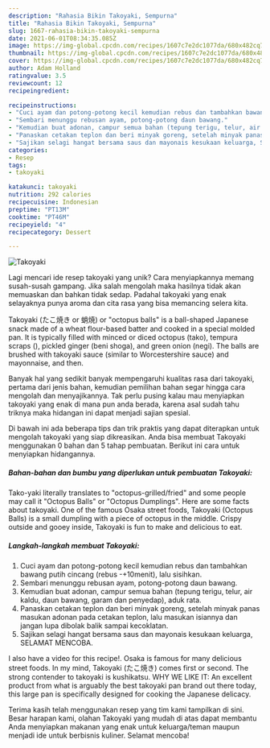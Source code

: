 ```yaml
---
description: "Rahasia Bikin Takoyaki, Sempurna"
title: "Rahasia Bikin Takoyaki, Sempurna"
slug: 1667-rahasia-bikin-takoyaki-sempurna
date: 2021-06-01T08:34:35.085Z
image: https://img-global.cpcdn.com/recipes/1607c7e2dc1077da/680x482cq70/takoyaki-foto-resep-utama.jpg
thumbnail: https://img-global.cpcdn.com/recipes/1607c7e2dc1077da/680x482cq70/takoyaki-foto-resep-utama.jpg
cover: https://img-global.cpcdn.com/recipes/1607c7e2dc1077da/680x482cq70/takoyaki-foto-resep-utama.jpg
author: Adam Holland
ratingvalue: 3.5
reviewcount: 12
recipeingredient:

recipeinstructions:
- "Cuci ayam dan potong-potong kecil kemudian rebus dan tambahkan bawang putih cincang (rebus -+10menit), lalu sisihkan."
- "Sembari menunggu rebusan ayam, potong-potong daun bawang."
- "Kemudian buat adonan, campur semua bahan (tepung terigu, telur, air kaldu, daun bawang, garam dan penyedap), aduk rata."
- "Panaskan cetakan teplon dan beri minyak goreng, setelah minyak panas masukan adonan pada cetakan teplon, lalu masukan isiannya dan jangan lupa dibolak balik sampai kecoklatan."
- "Sajikan selagi hangat bersama saus dan mayonais kesukaan keluarga, SELAMAT MENCOBA."
categories:
- Resep
tags:
- takoyaki

katakunci: takoyaki 
nutrition: 292 calories
recipecuisine: Indonesian
preptime: "PT13M"
cooktime: "PT46M"
recipeyield: "4"
recipecategory: Dessert

---
```



![Takoyaki](https://img-global.cpcdn.com/recipes/1607c7e2dc1077da/680x482cq70/takoyaki-foto-resep-utama.jpg)

Lagi mencari ide resep takoyaki yang unik? Cara menyiapkannya memang susah-susah gampang. Jika salah mengolah maka hasilnya tidak akan memuaskan dan bahkan tidak sedap. Padahal takoyaki yang enak selayaknya punya aroma dan cita rasa yang bisa memancing selera kita.

Takoyaki (たこ焼き or 蛸焼) or &#34;octopus balls&#34; is a ball-shaped Japanese snack made of a wheat flour-based batter and cooked in a special molded pan. It is typically filled with minced or diced octopus (tako), tempura scraps (), pickled ginger (beni shoga), and green onion (negi). The balls are brushed with takoyaki sauce (similar to Worcestershire sauce) and mayonnaise, and then.

Banyak hal yang sedikit banyak mempengaruhi kualitas rasa dari takoyaki, pertama dari jenis bahan, kemudian pemilihan bahan segar hingga cara mengolah dan menyajikannya. Tak perlu pusing kalau mau menyiapkan takoyaki yang enak di mana pun anda berada, karena asal sudah tahu triknya maka hidangan ini dapat menjadi sajian spesial.


Di bawah ini ada beberapa tips dan trik praktis yang dapat diterapkan untuk mengolah takoyaki yang siap dikreasikan. Anda bisa membuat Takoyaki menggunakan 0 bahan dan 5 tahap pembuatan. Berikut ini cara untuk menyiapkan hidangannya.

<!--inarticleads1-->

##### Bahan-bahan dan bumbu yang diperlukan untuk pembuatan Takoyaki:



Tako-yaki literally translates to &#34;octopus-grilled/fried&#34; and some people may call it &#34;Octopus Balls&#34; or &#34;Octopus Dumplings&#34;. Here are some facts about takoyaki. One of the famous Osaka street foods, Takoyaki (Octopus Balls) is a small dumpling with a piece of octopus in the middle. Crispy outside and gooey inside, Takoyaki is fun to make and delicious to eat. 

<!--inarticleads2-->

##### Langkah-langkah membuat Takoyaki:

1. Cuci ayam dan potong-potong kecil kemudian rebus dan tambahkan bawang putih cincang (rebus -+10menit), lalu sisihkan.
1. Sembari menunggu rebusan ayam, potong-potong daun bawang.
1. Kemudian buat adonan, campur semua bahan (tepung terigu, telur, air kaldu, daun bawang, garam dan penyedap), aduk rata.
1. Panaskan cetakan teplon dan beri minyak goreng, setelah minyak panas masukan adonan pada cetakan teplon, lalu masukan isiannya dan jangan lupa dibolak balik sampai kecoklatan.
1. Sajikan selagi hangat bersama saus dan mayonais kesukaan keluarga, SELAMAT MENCOBA.


I also have a video for this recipe!. Osaka is famous for many delicious street foods. In my mind, Takoyaki (たこ焼き) comes first or second. The strong contender to takoyaki is kushikatsu. WHY WE LIKE IT: An excellent product from what is arguably the best takoyaki pan brand out there today, this large pan is specifically designed for cooking the Japanese delicacy. 

Terima kasih telah menggunakan resep yang tim kami tampilkan di sini. Besar harapan kami, olahan Takoyaki yang mudah di atas dapat membantu Anda menyiapkan makanan yang enak untuk keluarga/teman maupun menjadi ide untuk berbisnis kuliner. Selamat mencoba!
